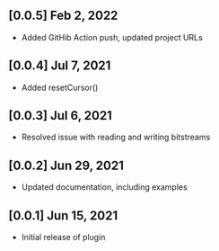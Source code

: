 ## [0.0.5] Feb 2, 2022

* Added GitHib Action push, updated project URLs

## [0.0.4] Jul 7, 2021

* Added resetCursor()

## [0.0.3] Jul 6, 2021

* Resolved issue with reading and writing bitstreams

## [0.0.2] Jun 29, 2021

* Updated documentation, including examples


## [0.0.1] Jun 15, 2021

* Initial release of plugin
